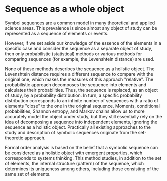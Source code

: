 # Sequence as a whole object

Symbol sequences are a common model in many theoretical and applied science areas.
This prevalence is since almost any object of study can be represented as a sequence of elements or events.

However, if we set aside our knowledge of the essence of the elements in a specific case and
consider the sequence as a separate object of study, then only probabilistic (statistical) methods or
various methods for comparing sequences (for example, the Levenshtein distance) are used.

None of these methods describes the sequence as a holistic object.
The Levenshtein distance requires a different sequence to compare with the original one, which makes
the measures of this approach "relative". The probabilistic approach decomposes the sequence into
elements and calculates their probabilities. Thus, the sequence is replaced, as an object of study,
by a probability distribution. In turn, a specific probability distribution corresponds to an infinite
number of sequences with a ratio of elements "close" to the one in the original sequence.
Moments, conditional probabilities, Shannon entropy, and Markov chains allow us to more accurately
model the object under study, but they still essentially rely on the idea of ​​decomposing a sequence
into independent elements, ignoring the sequence as a holistic object. Practically all existing approaches
to the study and description of symbolic sequences originate from the set-theoretic approach.

Formal order analysis is based on the belief that a symbolic sequence can be considered as a holistic object
with emergent properties, which corresponds to systems thinking. This method studies, in addition to the set
of elements, the internal structure (pattern) of the sequence, which determines its uniqueness
among others, including those consisting of the same set of elements.
